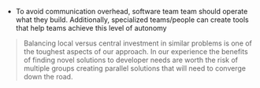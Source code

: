 - To avoid communication overhead, software team team should operate what they build. Additionally, specialized teams/people can create tools that help teams achieve this level of autonomy

> Balancing local versus central investment in similar problems is one of the toughest aspects of our approach. In our experience the benefits of finding novel solutions to developer needs are worth the risk of multiple groups creating parallel solutions that will need to converge down the road.
